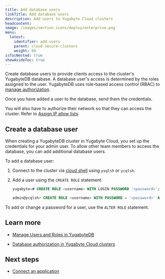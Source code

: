 ```yaml
---
title: Add database users
linkTitle: Add database users
description: Add users to Yugabyte Cloud clusters
headcontent:
image: /images/section_icons/deploy/enterprise.png
menu:
  latest:
    identifier: add-users
    parent: cloud-secure-clusters
    weight: 60
isTocNested: true
showAsideToc: true
---
```


Create database users to provide clients access to the cluster's YugabyteDB database. A database user's access is determined by the roles assigned to the user. YugabyteDB uses role-based access control (RBAC) to [manage authorization](../cloud-users/).

Once you have added a user to the database, send them the credentials.

You will also have to authorize their network so that they can access the cluster. Refer to [Assign IP allow lists](../../cloud-secure-clusters/add-connections/).

## Create a database user

When creating a YugabyteDB cluster in Yugabyte Cloud, you set up the credentials for your admin user. To allow other team members to access the database, you can add additional database users.

To add a database user:

1. Connect to the cluster via [cloud shell](../../cloud-connect/connect-cloud-shell/) using `ysqlsh` or `ycqlsh`.

1. Add a user using the `CREATE ROLE` statement.

    ```sql
    yugabyte=# CREATE ROLE <username> WITH LOGIN PASSWORD '<password>';
    ```

    ```sql
    admin@ycqlsh> CREATE ROLE <username> WITH PASSWORD = '<password>' AND LOGIN = true;
    ```

To add or change a password for a user, use the `ALTER ROLE` statement.

## Learn more

- [Manage Users and Roles in YugabyteDB](../../../secure/authorization/create-roles/)

- [Database authorization in Yugabyte Cloud clusters](../cloud-users/)

## Next steps

- [Connect an application](../../cloud-connect/connect-applications/)
